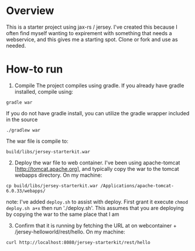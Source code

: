 Overview
========
This is a starter project using jax-rs / jersey.  I've created this because I often find myself wanting to expirement with something that needs a webservice, and this gives me a starting spot.  Clone or fork and use as needed.

How-to run
==========
1) Compile
The project compiles using gradle.  If you already have gradle installed, compile using:
```
gradle war
```


If you do not have gradle install, you can utilize the gradle wrapper included in the source
```
./gradlew war
```

The war file is compile to:
```
build/libs/jersey-starterkit.war
```

2) Deploy the war file to web container.  I've been using apache-tomcat [http://tomcat.apache.org], and typically copy the war to the tomcat webapps directory.  On my machine:
```
cp build/libs/jersey-starterkit.war /Applications/apache-tomcat-6.0.33/webapps/
```

note: I've added `deploy.sh` to assist with deploy.  First grant it execute `chmod deploy.sh a+x` then run './deploy.sh'.  This assumes that you are deploying by copying the war to the same place that I am

3) Confirm that it is running by fetching the URL at on webcontainer + /jersey-helloworld/rest/hello.  On my machine:
```
curl http://localhost:8080/jersey-starterkit/rest/hello
```


